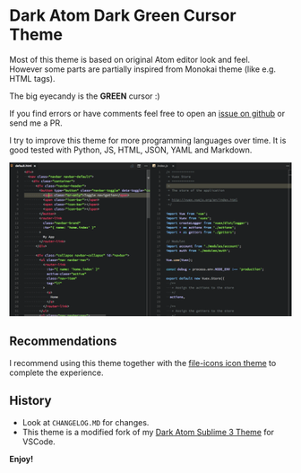 # Dark Atom Dark Green Cursor Theme

Most of this theme is based on original Atom editor look and feel.  
However some parts are partially inspired from Monokai theme (like e.g. HTML tags).

The big eyecandy is the **GREEN** cursor :)

If you find errors or have comments feel free to open an [issue on github](https://github.com/therealmarv/vscode-theme-dark-atom-dark-green-cursor/issues) or send me a PR.

I try to improve this theme for more programming languages over time. It is good tested with Python, JS, HTML, JSON, YAML and Markdown.

![Screenshot](https://raw.githubusercontent.com/therealmarv/vscode-theme-dark-atom-dark-green-cursor/master/screenshot.png)

## Recommendations

I recommend using this theme together with the [file-icons icon theme](https://github.com/file-icons/vscode) to complete the experience.

## History

* Look at `CHANGELOG.MD` for changes.
* This theme is a modified fork of my [Dark Atom Sublime 3 Theme](https://github.com/therealmarv/Atom-Dark.tmTheme) for VSCode.

**Enjoy!**